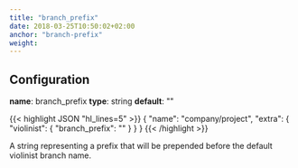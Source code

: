 ```yaml
---
title: "branch_prefix"
date: 2018-03-25T10:50:02+02:00
anchor: "branch-prefix"
weight:
---
```


## Configuration

__name__: branch_prefix
__type__: string
__default__: ""

{{< highlight JSON "hl_lines=5" >}}
{
  "name": "company/project",
  "extra": {
    "violinist": {
      "branch_prefix": ""
    }
  }
}
{{< /highlight >}}

A string representing a prefix that will be prepended before the default violinist branch name.
